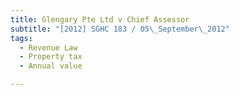 ```yaml
---
title: Glengary Pte Ltd v Chief Assessor 
subtitle: "[2012] SGHC 183 / 05\_September\_2012"
tags:
  - Revenue Law
  - Property tax
  - Annual value

---
```


